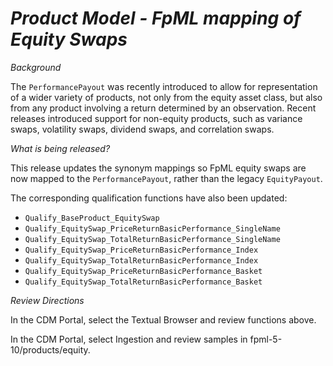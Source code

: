 # *Product Model - FpML mapping of Equity Swaps*

_Background_

The `PerformancePayout` was recently introduced to allow for representation of a wider variety of products, not only from the equity asset class, but also from any product involving a return determined by an observation. Recent releases introduced support for non-equity products, such as variance swaps, volatility swaps, dividend swaps, and correlation swaps.

_What is being released?_

This release updates the synonym mappings so FpML equity swaps are now mapped to the `PerformancePayout`, rather than the legacy `EquityPayout`.  

The corresponding qualification functions have also been updated:

- `Qualify_BaseProduct_EquitySwap`
- `Qualify_EquitySwap_PriceReturnBasicPerformance_SingleName`
- `Qualify_EquitySwap_TotalReturnBasicPerformance_SingleName`
- `Qualify_EquitySwap_PriceReturnBasicPerformance_Index`
- `Qualify_EquitySwap_TotalReturnBasicPerformance_Index`
- `Qualify_EquitySwap_PriceReturnBasicPerformance_Basket`
- `Qualify_EquitySwap_TotalReturnBasicPerformance_Basket`

_Review Directions_

In the CDM Portal, select the Textual Browser and review functions above.

In the CDM Portal, select Ingestion and review samples in fpml-5-10/products/equity.
